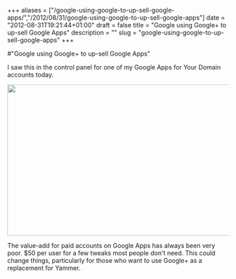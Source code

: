 +++
aliases = ["/google-using-google-to-up-sell-google-apps/","/2012/08/31/google-using-google-to-up-sell-google-apps"]
date = "2012-08-31T19:21:44+01:00"
draft = false
title = "Google using Google+ to up-sell Google Apps"
description = ""
slug = "google-using-google-to-up-sell-google-apps"
+++

#"Google using Google+ to up-sell Google Apps"

I saw this in the control panel for one of my Google Apps for Your Domain accounts today.

<a href="https://s3-eu-west-1.amazonaws.com/conoroneill.net/wp-content/uploads/2012/08/googleapps1.png"><img class="alignnone wp-image-844" title="googleapps" src="https://s3-eu-west-1.amazonaws.com/conoroneill.net/wp-content/uploads/2012/08/googleapps1.png" alt="" width="783" height="344" /></a>

The value-add for paid accounts on Google Apps has always been very poor. $50 per user for a few tweaks most people don't need. This could change things, particularly for those who want to use Google+ as a replacement for Yammer.

&nbsp;